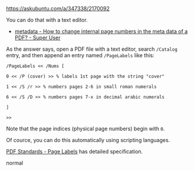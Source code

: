 https://askubuntu.com/a/347338/2170092

You can do that with a text editor.



 - [metadata - How to change internal page numbers in the meta data of a PDF? - Super User](https://superuser.com/questions/232553/how-to-change-internal-page-numbers-in-the-meta-data-of-a-pdf)



As the answer says, open a PDF file with a text editor, search `/Catalog` entry, and then append an entry named `/PageLabels` like this:



    /PageLabels << /Nums [

    0 << /P (cover) >> % labels 1st page with the string "cover"

    1 << /S /r >> % numbers pages 2-6 in small roman numerals

    6 << /S /D >> % numbers pages 7-x in decimal arabic numerals

    ]

    >>



Note that the page indices (physical page numbers) begin with `0`.



Of cource, you can do this automatically using scripting languages.



[PDF Standards - Page Labels](http://pdf.editme.com/pdfua-PageLabels) has detailed specification.

normal
